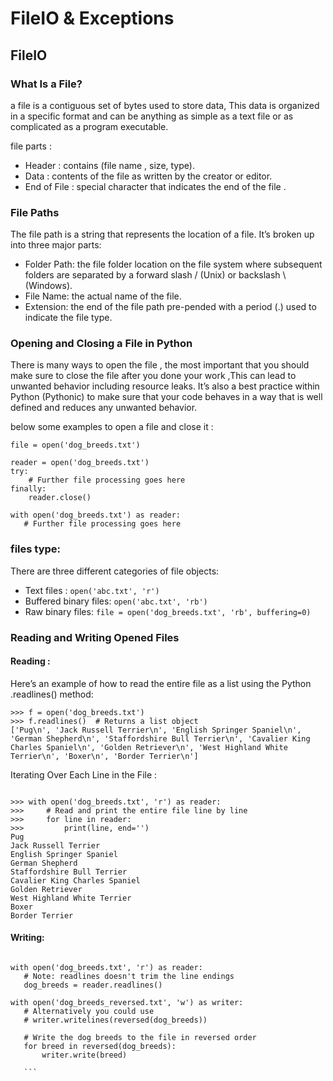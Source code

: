 # FileIO & Exceptions

## FileIO 

### What Is a File? 

a file is a contiguous set of bytes used to store data, This data is organized in a specific format and can be anything as simple as a text file or as complicated as a program executable.

file parts :
- Header : contains (file name , size, type).
- Data : contents of the file as written by the creator or editor.
- End of File : special character that indicates the end of the file .

### File Paths 

The file path is a string that represents the location of a file. It’s broken up into three major parts:
- Folder Path: the file folder location on the file system where subsequent folders are separated by a forward slash / (Unix) or backslash \ (Windows).
- File Name: the actual name of the file.
- Extension: the end of the file path pre-pended with a period (.) used to indicate the file type.

### Opening and Closing a File in Python

There is many ways to open the file , the most important that you should make sure to close the file after you done your work ,This can lead to unwanted behavior including resource leaks. It’s also a best practice within Python (Pythonic) to make sure that your code behaves in a way that is well defined and reduces any unwanted behavior.

below some examples to open a file and close it :

```
file = open('dog_breeds.txt')
```
```
reader = open('dog_breeds.txt')
try:
    # Further file processing goes here
finally:
    reader.close()
 ```
 
 ```
with open('dog_breeds.txt') as reader:
    # Further file processing goes here
 ```
 
 
 ### files type:
 There are three different categories of file objects:
 - Text files : ``` open('abc.txt', 'r') ```
 - Buffered binary files: ```open('abc.txt', 'rb') ```
 - Raw binary files: ``` file = open('dog_breeds.txt', 'rb', buffering=0) ```
 
 
 
### Reading and Writing Opened Files

#### Reading :
Here’s an example of how to read the entire file as a list using the Python .readlines() method:
``` 
>>> f = open('dog_breeds.txt')
>>> f.readlines()  # Returns a list object
['Pug\n', 'Jack Russell Terrier\n', 'English Springer Spaniel\n', 'German Shepherd\n', 'Staffordshire Bull Terrier\n', 'Cavalier King Charles Spaniel\n', 'Golden Retriever\n', 'West Highland White Terrier\n', 'Boxer\n', 'Border Terrier\n']
```

Iterating Over Each Line in the File :

```

>>> with open('dog_breeds.txt', 'r') as reader:
>>>     # Read and print the entire file line by line
>>>     for line in reader:
>>>         print(line, end='')
Pug
Jack Russell Terrier
English Springer Spaniel
German Shepherd
Staffordshire Bull Terrier
Cavalier King Charles Spaniel
Golden Retriever
West Highland White Terrier
Boxer
Border Terrier

``` 
 
 
 #### Writing:
 
 ``` 
 
 with open('dog_breeds.txt', 'r') as reader:
    # Note: readlines doesn't trim the line endings
    dog_breeds = reader.readlines()

with open('dog_breeds_reversed.txt', 'w') as writer:
    # Alternatively you could use
    # writer.writelines(reversed(dog_breeds))

    # Write the dog breeds to the file in reversed order
    for breed in reversed(dog_breeds):
        writer.write(breed)
        
    ``` 
 
